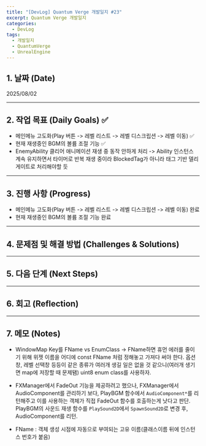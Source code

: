```yaml
---
title: "[DevLog] Quantum Verge 개발일지 #23"
excerpt: Quantum Verge 개발일지
categories:
  - DevLog
tags:
  - 개발일지
  - QuantumVerge
  - UnrealEngine
---
```

## 1. 날짜 (Date)

2025/08/02

---

## 2. 작업 목표 (Daily Goals) ✅

- 메인메뉴 고도화(Play 버튼 -> 레벨 리스트 -> 레벨 디스크립션 -> 레벨 이동) ✅
- 현재 재생중인 BGM의 볼륨 조절 기능 ✅
- EnemyAbility 클리어 애니메이션 재생 중 동작 안하게 처리 -> Ability 인스턴스 계속 유지하면서 타이머로 반복 재생 중이라 BlockedTag가 아니라 태그 기반 델리게이트로 처리해야할 듯

---

## 3. 진행 사항 (Progress)

- 메인메뉴 고도화(Play 버튼 -> 레벨 리스트 -> 레벨 디스크립션 -> 레벨 이동) 완료
- 현재 재생중인 BGM의 볼륨 조절 기능 완료

---
## 4. 문제점 및 해결 방법 (Challenges & Solutions)

---
## 5. 다음 단계 (Next Steps)


---
## 6. 회고 (Reflection)



---

## 7. 메모 (Notes)

- WindowMap
Key를 FName vs EnumClass -> FName하면 휴먼 에러를 줄이기 위해 위젯 이름을 어디에 const FName 처럼 정해놓고 가져다 써야 한다. 옵션창, 레벨 선택창 등등이 같은 종류가 여러개 생길 일은 없을 것 같으니(여러개 생기면 map에 저장할 때 문제됌) uint8 enum class를 사용하자.

- FXManager에서 FadeOut 기능을 제공하려고 했으나, FXManager에서 AudioComponent를 관리하기 보다, PlayBGM 함수에서 `AudioComponent*`를 리턴해주고 이를 사용하는 객체가 직접 FadeOut 함수를 호출하는게 낫다고 판단. PlayBGM의 사운드 재생 함수를 `PlaySound2D`에서 `SpawnSound2D`로 변경 후, AudioComponent를 리턴.


- FName : 객체 생성 시점에 자동으로 부여되는 고유 이름(클래스이름 뒤에 인스턴스 번호가 붙음)








